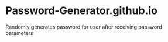 # Password-Generator.github.io
Randomly generates password for user after receiving password parameters
